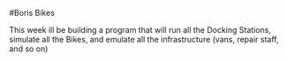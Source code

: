 #Boris Bikes

This week ill be building a program that will run all the Docking Stations, simulate all the Bikes, and emulate all the infrastructure (vans, repair staff, and so on)
